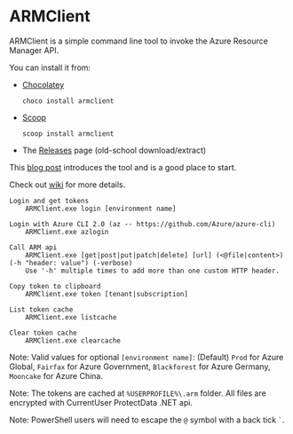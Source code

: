 ARMClient
=========

ARMClient is a simple command line tool to invoke the Azure Resource Manager API.

You can install it from:

* [Chocolatey](https://chocolatey.org/)

      choco install armclient
    
* [Scoop](https://scoop.sh)

      scoop install armclient

* The [Releases](https://github.com/projectkudu/ARMClient/releases) page (old-school download/extract)
      
    

This [blog post](http://blog.davidebbo.com/2015/01/azure-resource-manager-client.html) introduces the tool and is a good place to start.

Check out [wiki](https://github.com/projectkudu/ARMClient/wiki) for more details.

    Login and get tokens
        ARMClient.exe login [environment name]
    
    Login with Azure CLI 2.0 (az -- https://github.com/Azure/azure-cli)
        ARMClient.exe azlogin
    
    Call ARM api
        ARMClient.exe [get|post|put|patch|delete] [url] (<@file|content>) (-h "header: value") (-verbose)
        Use '-h' multiple times to add more than one custom HTTP header.
    
    Copy token to clipboard
        ARMClient.exe token [tenant|subscription]
    
    List token cache
        ARMClient.exe listcache
    
    Clear token cache
        ARMClient.exe clearcache

Note: Valid values for optional `[environment name]`: (Default) `Prod` for Azure Global, `Fairfax` for Azure Government, `Blackforest` for Azure Germany, `Mooncake` for Azure China.

Note: The tokens are cached at `%USERPROFILE%\.arm` folder.  All files are encrypted with CurrentUser ProtectData .NET api. 

Note: PowerShell users will need to escape the `@` symbol with a back tick <code>`</code>.

